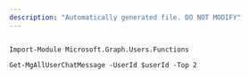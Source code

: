```yaml
---
description: "Automatically generated file. DO NOT MODIFY"
---
```


```powershellv1

Import-Module Microsoft.Graph.Users.Functions

Get-MgAllUserChatMessage -UserId $userId -Top 2 

```